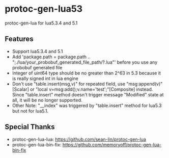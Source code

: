 # protoc-gen-lua53

protoc-gen-lua for lua5.3.4 and 5.1

## Features

- Support lua5.3.4 and 5.1
- Add 'package.path = package.path .. ";./lua/your_probobuf_generated_file_path/?.lua"' before you use any probobuf generated file
- Integer of uint64 type should be no greater than 2^63 in 5.3 because it is really signed int in lua engine
- Don't use "table.insert(msg,v)" for repeated field, use "msg:append(v)"[Scalar] or "local v=msg:add();v.name='test';"[Composite] instead. Since "table.insert" method doesn't trigger message "Modified" state at all, it will be no longer supported.
- Other Note: "__index" was triggered by "table.insert" method for lua5.3 but not for lua5.1.

## Special Thanks

- protoc-gen-lua-lua: https://github.com/sean-lin/protoc-gen-lua
- protoc-gen-lua-bin-fix: https://github.com/memoryoff/protoc-gen-lua-bin-fix
